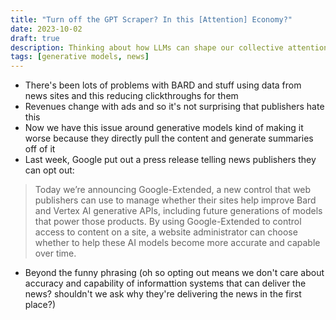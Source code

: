 ```yaml
---
title: "Turn off the GPT Scraper? In this [Attention] Economy?"
date: 2023-10-02
draft: true
description: Thinking about how LLMs can shape our collective attention to the news, and what it means to opt-out of being fodder for text generation. 
tags: [generative models, news]
---
```


- There's been lots of problems with BARD and stuff using data from news sites and this reducing clickthroughs for them
- Revenues change with ads and so it's not surprising that publishers hate this
- Now we have this issue around generative models kind of making it worse because they directly pull the content and generate summaries off of it
- Last week, Google put out a press release telling news publishers they can opt out: 

> Today we’re announcing Google-Extended, a new control that web publishers can use to manage whether their sites help improve Bard and Vertex AI generative APIs, including future generations of models that power those products. By using Google-Extended to control access to content on a site, a website administrator can choose whether to help these AI models become more accurate and capable over time.

- Beyond the funny phrasing (oh so opting out means we don't care about accuracy and capability of informattion systems that can deliver the news? shouldn't we ask why they're delivering the news in the first place?)